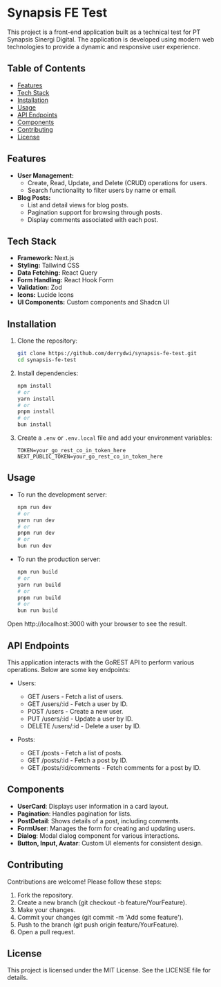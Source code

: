 # Synapsis FE Test

This project is a front-end application built as a technical test for PT Synapsis Sinergi Digital. The application is developed using modern web technologies to provide a dynamic and responsive user experience.

## Table of Contents

- [Features](#features)
- [Tech Stack](#tech-stack)
- [Installation](#installation)
- [Usage](#usage)
- [API Endpoints](#api-endpoints)
- [Components](#components)
- [Contributing](#contributing)
- [License](#license)

## Features

- **User Management:**
  - Create, Read, Update, and Delete (CRUD) operations for users.
  - Search functionality to filter users by name or email.
- **Blog Posts:**
  - List and detail views for blog posts.
  - Pagination support for browsing through posts.
  - Display comments associated with each post.

## Tech Stack

- **Framework:** Next.js
- **Styling:** Tailwind CSS
- **Data Fetching:** React Query
- **Form Handling:** React Hook Form
- **Validation:** Zod
- **Icons:** Lucide Icons
- **UI Components:** Custom components and Shadcn UI

## Installation

1. Clone the repository:

   ```bash
   git clone https://github.com/derrydwi/synapsis-fe-test.git
   cd synapsis-fe-test
   ```

2. Install dependencies:

   ```bash
   npm install
   # or
   yarn install
   # or
   pnpm install
   # or
   bun install
   ```

3. Create a `.env` or `.env.local` file and add your environment variables:
   ```env
   TOKEN=your_go_rest_co_in_token_here
   NEXT_PUBLIC_TOKEN=your_go_rest_co_in_token_here
   ```

## Usage

- To run the development server:

  ```bash
  npm run dev
  # or
  yarn run dev
  # or
  pnpm run dev
  # or
  bun run dev
  ```

- To run the production server:

  ```bash
  npm run build
  # or
  yarn run build
  # or
  pnpm run build
  # or
  bun run build
  ```

Open http://localhost:3000 with your browser to see the result.

## API Endpoints

This application interacts with the GoREST API to perform various operations. Below are some key endpoints:

- Users:

  - GET /users - Fetch a list of users.
  - GET /users/:id - Fetch a user by ID.
  - POST /users - Create a new user.
  - PUT /users/:id - Update a user by ID.
  - DELETE /users/:id - Delete a user by ID.

- Posts:

  - GET /posts - Fetch a list of posts.
  - GET /posts/:id - Fetch a post by ID.
  - GET /posts/:id/comments - Fetch comments for a post by ID.

## Components

- **UserCard**: Displays user information in a card layout.
- **Pagination**: Handles pagination for lists.
- **PostDetail**: Shows details of a post, including comments.
- **FormUser**: Manages the form for creating and updating users.
- **Dialog**: Modal dialog component for various interactions.
- **Button, Input, Avatar**: Custom UI elements for consistent design.

## Contributing

Contributions are welcome! Please follow these steps:

1. Fork the repository.
2. Create a new branch (git checkout -b feature/YourFeature).
3. Make your changes.
4. Commit your changes (git commit -m 'Add some feature').
5. Push to the branch (git push origin feature/YourFeature).
6. Open a pull request.

## License

This project is licensed under the MIT License. See the LICENSE file for details.
